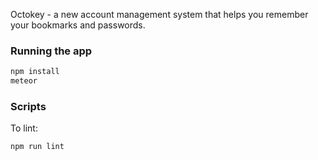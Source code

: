 Octokey - a new account management system that helps you remember your bookmarks and passwords. 

### Running the app

```bash
npm install
meteor
```

### Scripts

To lint:

```bash
npm run lint
```
